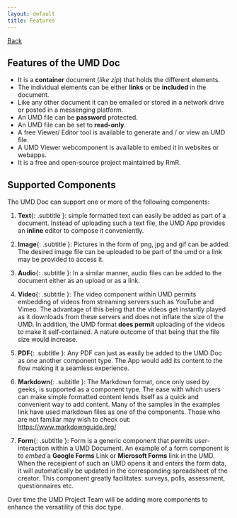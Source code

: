 ```yaml
---
layout: default
title: Features
---
```

[Back](../)
<br/>
## Features of the UMD Doc

* It is a **container** document (*like zip*) that holds the different elements.
* The individual elements can be either **links** or be **included** in the document.
* Like any other document it can be emailed or stored in a network drive or posted in a messenging platform.
* An UMD file can be **password** protected.
* An UMD file can be set to **read-only**.
* A free Viewer/ Editor tool is available to generate and / or view an UMD file.
* A UMD Viewer webcomponent is available to embed it in websites or webapps.
* It is a free and open-source project maintained by RmR.

## Supported Components
The UMD Doc can support one or more of the following components:

1. **Text**{: .subtitle }: simple formatted text can easily be added as part of a document. Instead of uploading such a text file, the UMD App provides an **inline** editor to compose it conveniently.

2. **Image**{: .subtitle }: Pictures in the form of png, jpg and gif can be added. The desired image file can be uploaded to be part of the umd or a link may be provided to access it.

3. **Audio**{: .subtitle }: In a similar manner, audio files can be added to the document either as an upload or as a link.

4. **Video**{: .subtitle }: The video component within UMD permits embedding of videos from streaming servers such as YouTube and Vimeo. The advantage of this being that the videos get instantly played as it downloads from these servers and does not inflate the size of the UMD. In addition, the UMD format **does permit** uploading of the videos to make it self-contained. A nature outcome of that being that the file size would increase.

5. **PDF**{: .subtitle }: Any PDF can just as easily be added to the UMD Doc as one another component type. The App would add its content to the flow making it a seamless experience.

6. **Markdown**{: .subtitle }: The Markdown format, once only used by geeks, is supported as a component type. The ease with which users can make simple formatted content lends itself as a quick and convenient way to add content. Many of the samples in the examples link have used markdown files as one of the components. Those who are not familiar may wish to check out: https://www.markdownguide.org/

7. **Form**{: .subtitle }: Form is a generic component that permits user-interaction within a UMD Document. An example of a form component is to *embed* a **Google Forms** Link or **Microsoft Forms** link in the UMD. When the receipient of such an UMD opens it and enters the form data, it will automatically be updated in the corresponding spreadsheet of the creator. This component greatly facilitates: surveys, polls, assessment, questionnaires etc.

Over time the UMD Project Team will be adding more components to enhance the versatility of this doc type.
